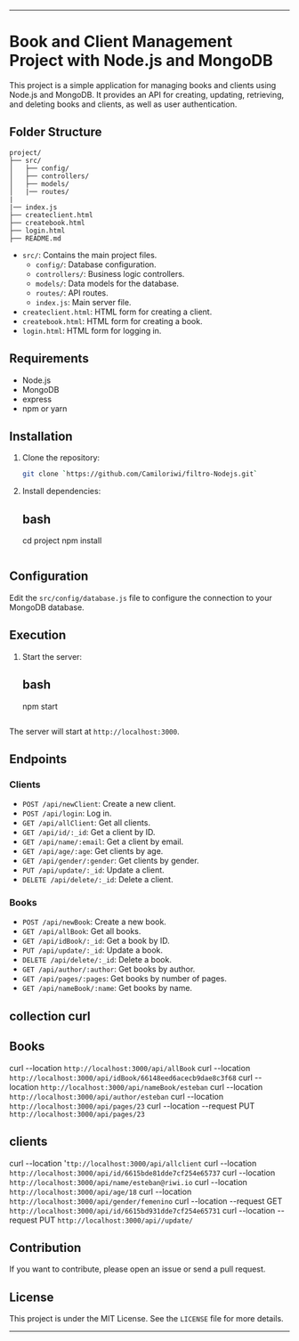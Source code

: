 
---
# Book and Client Management Project with Node.js and MongoDB

This project is a simple application for managing books and clients using Node.js and MongoDB. It provides an API for creating, updating, retrieving, and deleting books and clients, as well as user authentication.

## Folder Structure

```plaintext
project/
├── src/
│   ├── config/
│   ├── controllers/
│   ├── models/
│   |── routes/
|
|── index.js
├── createclient.html
├── createbook.html
├── login.html
├── README.md
```

- `src/`: Contains the main project files.
    - `config/`: Database configuration.
    - `controllers/`: Business logic controllers.
    - `models/`: Data models for the database.
    - `routes/`: API routes.
    - `index.js`: Main server file.
- `createclient.html`: HTML form for creating a client.
- `createbook.html`: HTML form for creating a book.
- `login.html`: HTML form for logging in.

## Requirements

- Node.js
- MongoDB
- express
- npm or yarn

## Installation

1. Clone the repository:

    ```bash
    git clone `https://github.com/Camiloriwi/filtro-Nodejs.git`
    ```

2. Install dependencies:

    ## bash
    cd project
    npm install
    ```

## Configuration

Edit the `src/config/database.js` file to configure the connection to your MongoDB database.

## Execution

1. Start the server:

    ## bash
    npm start
    ```

The server will start at `http://localhost:3000`.

## Endpoints

### Clients

- `POST /api/newClient`: Create a new client.
- `POST /api/login`: Log in.
- `GET /api/allClient`: Get all clients.
- `GET /api/id/:_id`: Get a client by ID.
- `GET /api/name/:email`: Get a client by email.
- `GET /api/age/:age`: Get clients by age.
- `GET /api/gender/:gender`: Get clients by gender.
- `PUT /api/update/:_id`: Update a client.
- `DELETE /api/delete/:_id`: Delete a client.

### Books

- `POST /api/newBook`: Create a new book.
- `GET /api/allBook`: Get all books.
- `GET /api/idBook/:_id`: Get a book by ID.
- `PUT /api/update/:_id`: Update a book.
- `DELETE /api/delete/:_id`: Delete a book.
- `GET /api/author/:author`: Get books by author.
- `GET /api/pages/:pages`: Get books by number of pages.
- `GET /api/nameBook/:name`: Get books by name.



## collection  curl

## Books
curl --location `http://localhost:3000/api/allBook`
curl --location `http://localhost:3000/api/idBook/66148eed6acecb9dae8c3f68`
curl --location `http://localhost:3000/api/nameBook/esteban`
curl --location `http://localhost:3000/api/author/esteban`
curl --location `http://localhost:3000/api/pages/23`
curl --location --request PUT `http://localhost:3000/api/pages/23`


## clients
curl --location '`ttp://localhost:3000/api/allclient`
curl --location `http://localhost:3000/api/id/6615bde81dde7cf254e65737`
curl --location `http://localhost:3000/api/name/esteban@riwi.io`
curl --location `http://localhost:3000/api/age/18`
curl --location `http://localhost:3000/api/gender/femenino`
curl --location --request GET `http://localhost:3000/api/id/6615bd931dde7cf254e65731` 
curl --location --request PUT `http://localhost:3000/api//update/`



## Contribution

If you want to contribute, please open an issue or send a pull request.

## License

This project is under the MIT License. See the `LICENSE` file for more details.

---